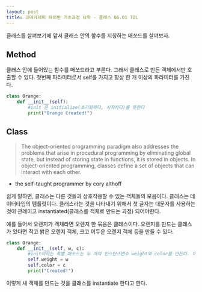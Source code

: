 ```yaml
---
layout: post
title: 코데카데미 파이썬 기초과정 요약 - 클래스 06.01 TIL
---
```


클래스를 살펴보기에 앞서 클래스 안의 함수를 지칭하는 매쏘드를 살펴보자.

## Method

<div class="message">
클래스 안에 들어있는 함수를 매쏘드라고 부른다. 
그래서 클래스로 만든 객체에서만 호출할 수 있다. 
첫번째 파라미터로서 self를 가지고 항상 한 개 이상의 파라미터를 가진다.
</div>

```python
class Orange:
    def __init__(self):
        #init 은 initialize(초기화하다, 시작하다)를 뜻한다
        print("Orange Created!")
```

## Class

> The object-oriented programming paradigm also addresses the problems that arise in procedural programming by eliminating global state, but instead of storing state in functions, it is stored in objects. In object-oriented programming, classes define a set of objects that can interact with each other.
- the self-taught programmer by cory althoff

<div class="message">
쉽게 말하면, 클래스는 다른 것들과 상호작용할 수 있는 객체들의 모음이다. 클래스는 데이터타입의 템플릿이다. 클래스라는 것을 나타내기 위해서 첫 글자는 대문자를 사용하는 것이 관례이고 instantiated(클래스를 객체로 만드는 과정) 되어야한다. 
</div>

예를 들어서 오렌지가 객채라면 오렌지 한 묶음은 클래스이다. 
오렌지를 만드는 클래스가 있다면 작고 밝은 오렌지 객체, 크고 어두운 오렌지 객체 등을 만들 수 있다.

```python
class Orange:
    def __init__(self, w, c):
        #init이라는 특별 매쏘드는 두 개의 인스탄스변수 weight와 color를 만든다. 이렇게 두 개의 __ 언더스코어로 둘러쌓인 매쏘드는 매직매쏘드라고 불리고 객체를 생성하는 것같은 특별한 목적을 위해서 파이썬에서 사용된다.
        self.weight = w
        self.color = c
        print("Created!")
```

이렇게 새 객체를 만드는 것을 클래스를 instantiate 한다고 한다.


